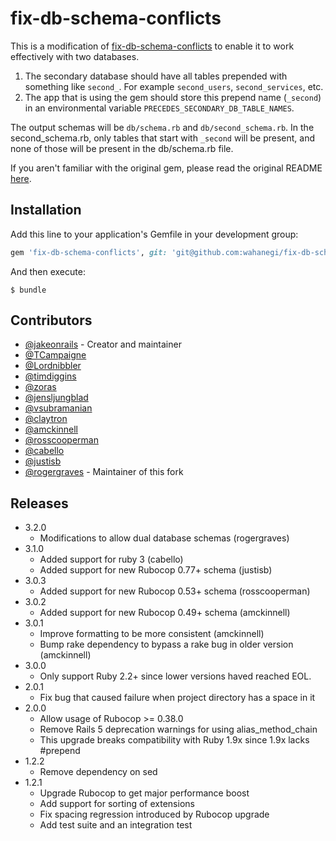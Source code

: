 # fix-db-schema-conflicts

This is a modification of [fix-db-schema-conflicts](https://github.com/jakeonrails/fix-db-schema-conflicts)
to enable it to work effectively with two databases. 

1. The secondary database should have all tables prepended with something like `second_`. For example `second_users`, `second_services`, etc.
2. The app that is using the gem should store this prepend name (`_second`) in an environmental variable `PRECEDES_SECONDARY_DB_TABLE_NAMES`.

The output schemas will be `db/schema.rb` and `db/second_schema.rb`. In the second_schema.rb, only tables that start with 
`_second` will be present, and none of those will be present in the db/schema.rb file.

If you aren't familiar with the original gem, please read the original README [here](https://github.com/jakeonrails/fix-db-schema-conflicts).

## Installation

Add this line to your application's Gemfile in your development group:

```ruby
gem 'fix-db-schema-conflicts', git: 'git@github.com:wahanegi/fix-db-schema-conflicts'
```

And then execute:

    $ bundle

## Contributors

 - [@jakeonrails](https://github.com/jakeonrails) - Creator and maintainer
 - [@TCampaigne](https://github.com/TCampaigne)
 - [@Lordnibbler](https://github.com/Lordnibbler)
 - [@timdiggins](https://github.com/timdiggins)
 - [@zoras](https://github.com/zoras)
 - [@jensljungblad](https://github.com/jensljungblad)
 - [@vsubramanian](https://github.com/vsubramanian)
 - [@claytron](https://github.com/claytron)
 - [@amckinnell](https://github.com/amckinnell)
 - [@rosscooperman](https://github.com/rosscooperman)
 - [@cabello](https://github.com/cabello)
 - [@justisb](https://github.com/justisb)
 - [@rogergraves](https://github.com/rogergraves) - Maintainer of this fork

## Releases
- 3.2.0
  - Modifications to allow dual database schemas (rogergraves)
- 3.1.0
  - Added support for ruby 3 (cabello)
  - Added support for new Rubocop 0.77+ schema (justisb)
- 3.0.3
  - Added support for new Rubocop 0.53+ schema (rosscooperman)
- 3.0.2
  - Added support for new Rubocop 0.49+ schema (amckinnell)
- 3.0.1
  - Improve formatting to be more consistent (amckinnell)
  - Bump rake dependency to bypass a rake bug in older version (amckinnell)
- 3.0.0
  - Only support Ruby 2.2+ since lower versions haved reached EOL.
- 2.0.1
  - Fix bug that caused failure when project directory has a space in it
- 2.0.0
  - Allow usage of Rubocop >= 0.38.0
  - Remove Rails 5 deprecation warnings for using alias_method_chain
   - This upgrade breaks compatibility with Ruby 1.9x since 1.9x lacks #prepend
- 1.2.2
  - Remove dependency on sed
- 1.2.1
  - Upgrade Rubocop to get major performance boost
  - Add support for sorting of extensions
  - Fix spacing regression introduced by Rubocop upgrade
  - Add test suite and an integration test
